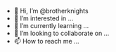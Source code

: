 - 👋 Hi, I’m @brotherknights
- 👀 I’m interested in ...
- 🌱 I’m currently learning ...
- 💞️ I’m looking to collaborate on ...
- 📫 How to reach me ...

<!---
brotherknights/brotherknights is a ✨ special ✨ repository because its `README.md` (this file) appears on your GitHub profile.
You can click the Preview link to take a look at your changes.
--->
